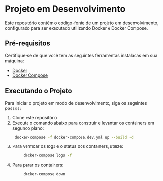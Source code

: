 # Projeto em Desenvolvimento

Este repositório contém o código-fonte de um projeto em desenvolvimento, configurado para ser executado utilizando Docker e Docker Compose.

## Pré-requisitos

Certifique-se de que você tem as seguintes ferramentas instaladas em sua máquina:

- [Docker](https://docs.docker.com/get-docker/)
- [Docker Compose](https://docs.docker.com/compose/install/)

## Executando o Projeto

Para iniciar o projeto em modo de desenvolvimento, siga os seguintes passos:

1. Clone este repositório
2. Execute o comando abaixo para construir e levantar os containers em segundo plano:
    ```bash
     docker-compose -f docker-compose.dev.yml up --build -d
3. Para verificar os logs e o status dos containers, utilize:
    ```bash
         docker-compose logs -f
4. Para parar os containers:
    ```bash
         docker-compose down



